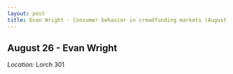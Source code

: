 ```yaml
---
layout: post
title: Evan Wright - Consumer behavior in crowdfunding markets (August 26)
---
```

## August 26 - Evan Wright

*Location:* Lorch 301

